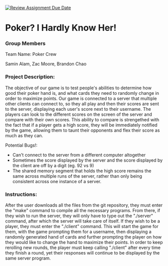 [![Review Assignment Due Date](https://classroom.github.com/assets/deadline-readme-button-24ddc0f5d75046c5622901739e7c5dd533143b0c8e959d652212380cedb1ea36.svg)](https://classroom.github.com/a/SQs7pKlr)
# Poker? I Hardly Know Her!

### Group Members
Team Name: Poker Crew

Samin Alam, Zac Moore, Brandon Chao
       
### Project Description:

The objective of our game is to test people's abilities to determine how good their poker hand is, and what cards they need to randomly change in order to maximize points. Our game is connected to a server that multiple other clients can connect to, so they all play and then their scores are sent to the server, displaying each user's score next to their username. The players can look to the different scores on the screen of the server and compare with their own scores. This ability to compare is strengethed with the fact that if a player gets a high score, they will be immediately notified by the game, allowing them to taunt their opponents and flex their score as much as they can.

Potential Bugs!:

- Can't connect to the server from a different computer altogether
- Sometimes the score displayed by the server and the score displayed by the client are off by a digit (eg. 92 vs 9)
- The shared memory segment that holds the high score remains the same across multiple runs of the server, rather than only being consistent across one instance of a server.


### Instructions:

After the user downloads all the files from the git repository, they must enter the "make" command to compile all the necessary programs. From there, if they wish to run the server, they will only have to type out the "./server" command, after which the server will take care of itself. If they wish to be a player, they must enter the "./client" command. This will start the game for them, with the game prompting them for a username, then displaying a randomly generated hand of cards and further prompting the player on how they would like to change the hand to maximize their points. In order to keep rerolling new rounds, the player must keep calling "./client" after every time they finish a round, yet their responses will continue to be displayed by the same server program.
